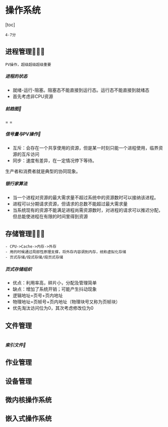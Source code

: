 # 操作系统

[toc]

```
4-7分
```



## 进程管理🌟🌟🌟

```
PV操作，超级超级超级重要
```

##### 进程的状态

- 就绪-运行-阻塞。阻塞态不能直接到运行态。运行态不能直接到就绪态
- 首先考虑非CPU资源

##### 前趋图🌟

= =

##### 信号量与PV操作🌟

- 互斥：会存在一个共享使用的资源，但是某一时刻只能一个进程使用，临界资源的互斥访问
- 同步：速度有差异，在一定情况停下等待。

生产者和消费者就是典型的协同现象。

##### 银行家算法

- 当一个进程对资源的最大需求量不超过系统中的资源数时可以接纳该进程。
- 进程可以分期请求资源，但请求的总数不能超过最大需求量
- 当系统现有的资源不能满足进程尚需资源数时，对进程的请求可以推迟分配，但总能使进程在有限的时间里得到资源



## 存储管理🌟🌟🌟

```
- CPU->Cache->内存->外存
- 用的时候通过局部性原理支撑，将外存内容调到内存，统称虚拟化存储
- 页式存储/段式存储/段页式存储
```

##### 页式存储组织

- 优点：利用率高，碎片小，分配及管理简单
- 缺点：增加了系统开销；可能产生抖动现象
- 逻辑地址=页号+页内地址
- 物理地址=页帧号+页内地址（物理块号又称为页帧块）
- 优先淘汰访问位为0，其次考虑修改位为0



## 文件管理

```

```

##### 索引文件🌟





## 作业管理















## 设备管理





## 微内核操作系统





## 嵌入式操作系统
